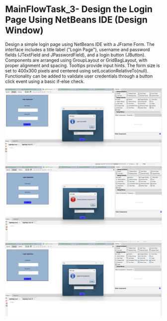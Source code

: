 # MainFlowTask_3- Design the Login Page Using NetBeans IDE (Design Window)
Design a simple login page using NetBeans IDE with a JFrame Form. The interface includes a title label ("Login Page"), username and password fields (JTextField and JPasswordField), and a login button (JButton). Components are arranged using GroupLayout or GridBagLayout, with proper alignment and spacing. Tooltips provide input hints. The form size is set to 400x300 pixels and centered using setLocationRelativeTo(null). Functionality can be added to validate user credentials through a button click event using a basic if-else check.

![image alt](https://github.com/Pradya1729/MainFlowTask_3/blob/c99f3d3a2a74b789d9ce756860a6a072eee0e32e/Screenshot%202025-03-23%20115314.png)
![image alt](https://github.com/Pradya1729/MainFlowTask_3/blob/43473df9c3830e8430275b9acb29518e891bd27d/Screenshot%202025-03-23%20115251.png)
![image alt](https://github.com/Pradya1729/MainFlowTask_3/blob/60c1663440eb8e900c783df1352a95bb999872d0/Screenshot%202025-03-23%20115230.png)
